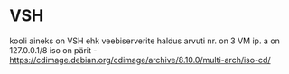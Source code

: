 # VSH
kooli aineks on VSH ehk veebiserverite haldus
arvuti nr. on 3
VM ip. a on 127.0.0.1/8
iso on pärit - https://cdimage.debian.org/cdimage/archive/8.10.0/multi-arch/iso-cd/
